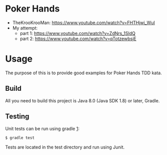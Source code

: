 # Poker Hands

- TheKrooKrooMan: https://www.youtube.com/watch?v=FHTHjwi_WuI
- My attempt: 
  - part 1: https://www.youtube.com/watch?v=ZdNrs_1SldQ
  - part 2: https://www.youtube.com/watch?v=pTotzewbsjE

# Usage

The purpose of this is to provide good examples for Poker Hands TDD kata.

Build
-----

All you need to build this project is Java 8.0 (Java SDK 1.8) or later, Gradle.

Testing
-------

Unit tests can be run using gradle [1]:

    $ gradle test

[1]: http://gradle.org/

Tests are located in the test directory and run using Junit.
